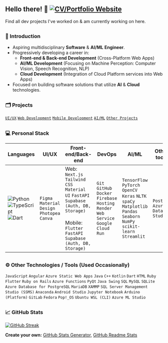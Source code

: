 ## Hello there! 👋 [![CV/Portfolio Website](https://img.shields.io/badge/CV/Portfolio-Visit%20My%20Website-4CAF50?style=flat&logo=web&logoColor=white&color=1C1C1C)](https://m3mentomor1.github.io/)

Find all dev projects I've worked on & am currently working on here.
##
### 🙋 Introduction
- Aspiring multidisciplinary **Software** & **AI/ML** **Engineer**.
- Progressively developing a career in:
    - **Front-end & Back-end Development** (Cross-Platform Web Apps)
    - **AI/ML Development** (Focusing on Machine Perception: Computer Vision, Speech Recognition, NLP)
    - **Cloud Development** (Integration of Cloud Platform services into Web Apps)
- Focused on building software solutions that utilize **AI** & **Cloud** technologies.
##
### 🗂️ Projects
[``UI/UX``](https://github.com/m3mentomor1/m3mentomor1/blob/main/UI%5CUX%20Design.md) [``Web Development``](https://github.com/m3mentomor1/m3mentomor1/blob/main/WebDev.md) [``Mobile Development``]() [``AI/ML``](https://github.com/m3mentomor1/m3mentomor1/blob/main/AI%5CMachine%20Learning.md) [``Other Projects``]() 
##
### 💻 Personal Stack
| Languages | **UI/UX** | **Front-end/Back-end** | **DevOps** | **AI/ML** | **Other tools** |
|-----------|-----------|------------------------|------------|-----------|-----------------|
|![Python](https://img.shields.io/badge/python-3670A0?style=for-the-badge&logo=python&logoColor=ffdd54) ![TypeScript](https://img.shields.io/badge/typescript-%23007ACC.svg?style=for-the-badge&logo=typescript&logoColor=white) ![Dart](https://img.shields.io/badge/dart-%230175C2.svg?style=for-the-badge&logo=dart&logoColor=white) | ``Figma`` ``Material Design`` ``Photopea`` ``Canva`` | Web: ``Next.js`` ``Tailwind CSS`` ``Material UI`` ``FastAPI`` ``Supabase (Auth, DB, Storage)`` <br><br> Mobile: ``Flutter`` ``FastAPI`` ``Supabase (Auth, DB, Storage)`` | ``Git`` ``GitHub`` ``Docker`` ``Firebase Hosting`` ``Render Web Service`` ``Google Cloud Run`` | ``TensorFlow`` ``PyTorch`` ``OpenCV`` ``Keras`` ``NLTK`` ``spaCy`` ``Matplotlib`` ``Pandas`` ``Seaborn`` ``NumPy`` ``scikit-learn`` ``Streamlit`` | ``Postman`` ``Azure Data Studio`` |
##
### ⚙️  Other Technologies / Tools (Used Occasionally)
``JavaScript`` ``Angular`` ``Azure Static Web Apps`` ``Java`` ``C++`` ``Kotlin`` ``Dart`` ``HTML`` ``Ruby`` ``Flutter`` ``Ruby on Rails`` ``Azure Functions`` ``PyQt`` ``Java Swing`` ``SQL`` ``MySQL`` ``SQLite`` ``Azure Database for PostgreSQL`` ``MariaDB`` ``XAMMP`` ``SQL Server Management Studio (SSMS)`` ``Anaconda`` ``Android Studio`` ``Jupyter Notebook`` ``Arduino (Platform)`` ``GitLab`` ``Fedora`` ``Pop!_OS`` ``Ubuntu WSL (CLI)`` ``Azure ML Studio``
##
### 📈 GitHub Stats
[![GitHub Streak](http://github-readme-streak-stats.herokuapp.com?user=m3mentomor1&theme=rose_pine)](https://git.io/streak-stats) 

**Create your own:** [GitHub Stats Generator](https://github.com/omsimos/github-stats-generator), [GitHub Readme Stats](https://github.com/anuraghazra/github-readme-stats)
